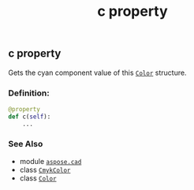 ﻿---
title: c property
second_title: Aspose.CAD for Python via .NET API References
description: 
type: docs
weight: 90
url: /python-net/aspose.cad/cmykcolor/c/
is_root: false
---

## c property


Gets the cyan component value of this [`Color`](/cad/python-net/aspose.cad/color) structure.
### Definition:
```python
@property
def c(self):
    ...
```

### See Also
* module [`aspose.cad`](../../)
* class [`CmykColor`](/cad/python-net/aspose.cad/cmykcolor)
* class [`Color`](/cad/python-net/aspose.cad/color)
